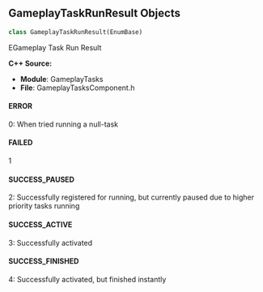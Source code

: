 ## GameplayTaskRunResult Objects

```python
class GameplayTaskRunResult(EnumBase)
```

EGameplay Task Run Result

**C++ Source:**

- **Module**: GameplayTasks
- **File**: GameplayTasksComponent.h

<a id="unreal.GameplayTaskRunResult.ERROR"></a>

#### ERROR

0: When tried running a null-task

<a id="unreal.GameplayTaskRunResult.FAILED"></a>

#### FAILED

1

<a id="unreal.GameplayTaskRunResult.SUCCESS_PAUSED"></a>

#### SUCCESS_PAUSED

2: Successfully registered for running, but currently paused due to higher priority tasks running

<a id="unreal.GameplayTaskRunResult.SUCCESS_ACTIVE"></a>

#### SUCCESS_ACTIVE

3: Successfully activated

<a id="unreal.GameplayTaskRunResult.SUCCESS_FINISHED"></a>

#### SUCCESS_FINISHED

4: Successfully activated, but finished instantly

<a id="unreal.AIRequestPriority"></a>
